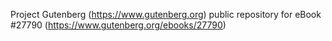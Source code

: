 Project Gutenberg (https://www.gutenberg.org) public repository for eBook #27790 (https://www.gutenberg.org/ebooks/27790)
